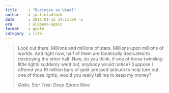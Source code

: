 ```yaml
---
title     : "Business as Usual"
author    : justintadlock
date      : 2011-01-12 14:11:00 -5
era       : alabama-again
format    : quote
category  : life
---
```


> Look out there. Millions and millions of stars. Millions upon millions of worlds. And right now, half of them are fanatically dedicated to destroying the other half. Now, do you think, if one of those twinkling little lights suddenly went out, anybody would notice? Suppose I offered you 10 million bars of gold-pressed latinum to help turn out one of those lights, would you really tell me to keep my money?
>
> <cite>Gaila, Star Trek: Deep Space Nine</cite>

